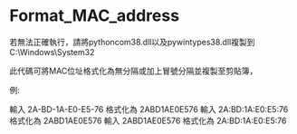 # Format_MAC_address
若無法正確執行，請將pythoncom38.dll以及pywintypes38.dll複製到C:\Windows\System32

此代碼可將MAC位址格式化為無分隔或加上冒號分隔並複製至剪貼簿，

例:

輸入 2A-BD-1A-E0-E5-76 格式化為 2ABD1AE0E576
輸入 2A:BD:1A:E0:E5:76 格式化為 2ABD1AE0E576
輸入 2ABD1AE0E576 格式化為 2A:BD:1A:E0:E5:76
